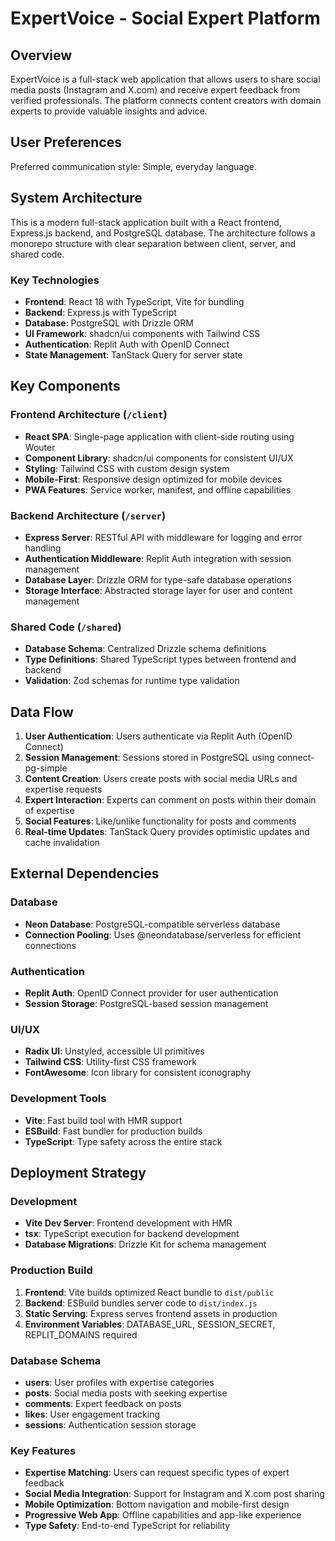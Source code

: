 # ExpertVoice - Social Expert Platform

## Overview

ExpertVoice is a full-stack web application that allows users to share social media posts (Instagram and X.com) and receive expert feedback from verified professionals. The platform connects content creators with domain experts to provide valuable insights and advice.

## User Preferences

Preferred communication style: Simple, everyday language.

## System Architecture

This is a modern full-stack application built with a React frontend, Express.js backend, and PostgreSQL database. The architecture follows a monorepo structure with clear separation between client, server, and shared code.

### Key Technologies
- **Frontend**: React 18 with TypeScript, Vite for bundling
- **Backend**: Express.js with TypeScript
- **Database**: PostgreSQL with Drizzle ORM
- **UI Framework**: shadcn/ui components with Tailwind CSS
- **Authentication**: Replit Auth with OpenID Connect
- **State Management**: TanStack Query for server state

## Key Components

### Frontend Architecture (`/client`)
- **React SPA**: Single-page application with client-side routing using Wouter
- **Component Library**: shadcn/ui components for consistent UI/UX
- **Styling**: Tailwind CSS with custom design system
- **Mobile-First**: Responsive design optimized for mobile devices
- **PWA Features**: Service worker, manifest, and offline capabilities

### Backend Architecture (`/server`)
- **Express Server**: RESTful API with middleware for logging and error handling
- **Authentication Middleware**: Replit Auth integration with session management
- **Database Layer**: Drizzle ORM for type-safe database operations
- **Storage Interface**: Abstracted storage layer for user and content management

### Shared Code (`/shared`)
- **Database Schema**: Centralized Drizzle schema definitions
- **Type Definitions**: Shared TypeScript types between frontend and backend
- **Validation**: Zod schemas for runtime type validation

## Data Flow

1. **User Authentication**: Users authenticate via Replit Auth (OpenID Connect)
2. **Session Management**: Sessions stored in PostgreSQL using connect-pg-simple
3. **Content Creation**: Users create posts with social media URLs and expertise requests
4. **Expert Interaction**: Experts can comment on posts within their domain of expertise
5. **Social Features**: Like/unlike functionality for posts and comments
6. **Real-time Updates**: TanStack Query provides optimistic updates and cache invalidation

## External Dependencies

### Database
- **Neon Database**: PostgreSQL-compatible serverless database
- **Connection Pooling**: Uses @neondatabase/serverless for efficient connections

### Authentication
- **Replit Auth**: OpenID Connect provider for user authentication
- **Session Storage**: PostgreSQL-based session management

### UI/UX
- **Radix UI**: Unstyled, accessible UI primitives
- **Tailwind CSS**: Utility-first CSS framework
- **FontAwesome**: Icon library for consistent iconography

### Development Tools
- **Vite**: Fast build tool with HMR support
- **ESBuild**: Fast bundler for production builds
- **TypeScript**: Type safety across the entire stack

## Deployment Strategy

### Development
- **Vite Dev Server**: Frontend development with HMR
- **tsx**: TypeScript execution for backend development
- **Database Migrations**: Drizzle Kit for schema management

### Production Build
1. **Frontend**: Vite builds optimized React bundle to `dist/public`
2. **Backend**: ESBuild bundles server code to `dist/index.js`
3. **Static Serving**: Express serves frontend assets in production
4. **Environment Variables**: DATABASE_URL, SESSION_SECRET, REPLIT_DOMAINS required

### Database Schema
- **users**: User profiles with expertise categories
- **posts**: Social media posts with seeking expertise
- **comments**: Expert feedback on posts
- **likes**: User engagement tracking
- **sessions**: Authentication session storage

### Key Features
- **Expertise Matching**: Users can request specific types of expert feedback
- **Social Media Integration**: Support for Instagram and X.com post sharing
- **Mobile Optimization**: Bottom navigation and mobile-first design
- **Progressive Web App**: Offline capabilities and app-like experience
- **Type Safety**: End-to-end TypeScript for reliability
